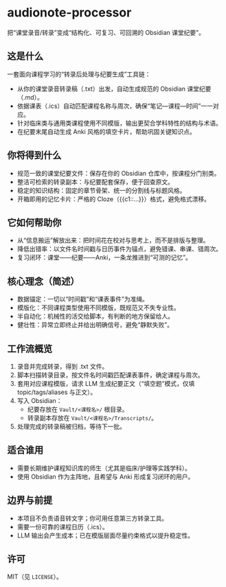 # audionote-processor

把“课堂录音/转录”变成“结构化、可复习、可回溯的 Obsidian 课堂纪要”。

## 这是什么

一套面向课程学习的“转录后处理与纪要生成”工具链：

- 从你的课堂录音转录稿（.txt）出发，自动生成规范的 Obsidian 课堂纪要（.md）。
- 依据课表（.ics）自动匹配课程名称与周次，确保“笔记—课程—时间”一一对应。
- 针对临床类与通用类课程使用不同模版，输出更契合学科特性的结构与术语。
- 在纪要末尾自动生成 Anki 风格的填空卡片，帮助巩固关键知识点。

## 你将得到什么

- 规范一致的课堂纪要文件：保存在你的 Obsidian 仓库中，按课程分门别类。
- 整洁可检索的转录副本：与纪要配套保存，便于回查原文。
- 稳定的知识结构：固定的章节骨架、统一的分割线与标题风格。
- 开箱即用的记忆卡片：严格的 Cloze（{{c1::...}}）格式，避免格式漂移。

## 它如何帮助你

- 从“信息搬运”解放出来：把时间花在校对与思考上，而不是排版与整理。
- 降低出错率：以文件名时间戳与日历事件为锚点，避免错课、串课、错周次。
- 复习闭环：课堂——纪要——Anki，一条龙推进到“可测的记忆”。

## 核心理念（简述）

- 数据锚定：一切以“时间戳”和“课表事件”为准绳。
- 模版化：不同课程类型使用不同模版，既规范又不失专业性。
- 半自动化：机械性的活交给脚本，有判断的地方保留给人。
- 健壮性：异常立即终止并给出明确信号，避免“静默失败”。

## 工作流概览

1. 录音并完成转录，得到 .txt 文件。
2. 脚本扫描转录目录，按文件名时间戳匹配课表事件，确定课程与周次。
3. 套用对应课程模版，请求 LLM 生成纪要正文（“填空题”模式，仅填 topic/tags/aliases 与正文）。
4. 写入 Obsidian：
   - 纪要存放在 `Vault/<课程名>/` 根目录。
   - 转录副本存放在 `Vault/<课程名>/Transcripts/`。
5. 处理完成的转录稿被归档，等待下一批。

## 适合谁用

- 需要长期维护课程知识库的师生（尤其是临床/护理等实践学科）。
- 使用 Obsidian 作为主阵地，且希望与 Anki 形成复习闭环的用户。

## 边界与前提

- 本项目不负责语音转文字；你可用任意第三方转录工具。
- 需要一份可靠的课程日历（.ics）。
- LLM 输出会产生成本；已在模版层面尽量约束格式以提升稳定性。

## 许可

MIT（见 `LICENSE`）。

